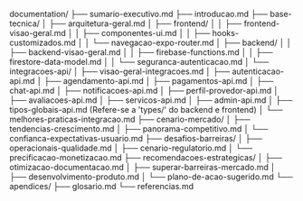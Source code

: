 documentation/
├── sumario-executivo.md
├── introducao.md
├── base-tecnica/
│   ├── arquitetura-geral.md
│   ├── frontend/
│   │   ├── frontend-visao-geral.md
│   │   ├── componentes-ui.md
│   │   ├── hooks-customizados.md
│   │   └── navegacao-expo-router.md
│   ├── backend/
│   │   ├── backend-visao-geral.md
│   │   ├── firebase-functions.md
│   │   ├── firestore-data-model.md
│   │   └── seguranca-autenticacao.md
│   └── integracoes-api/
│       ├── visao-geral-integracoes.md
│       ├── autenticacao-api.md
│       ├── agendamento-api.md
│       ├── pagamentos-api.md
│       ├── chat-api.md
│       ├── notificacoes-api.md
│       ├── perfil-provedor-api.md
│       ├── avaliacoes-api.md
│       ├── servicos-api.md
│       ├── admin-api.md
│       ├── tipos-globais-api.md  (Refere-se a 'types/' do backend e frontend)
│       └── melhores-praticas-integracao.md
├── cenario-mercado/
│   ├── tendencias-crescimento.md
│   ├── panorama-competitivo.md
│   └── confianca-expectativas-usuario.md
├── desafios-barreiras/
│   ├── operacionais-qualidade.md
│   ├── cenario-regulatorio.md
│   └── precificacao-monetizacao.md
├── recomendacoes-estrategicas/
│   ├── otimizacao-documentacao.md
│   ├── superar-barreiras-mercado.md
│   ├── desenvolvimento-produto.md
│   └── plano-de-acao-sugerido.md
└── apendices/
    ├── glosario.md
    └── referencias.md